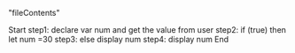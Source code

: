 "fileContents"

Start
step1: declare var num and get the value from user
step2: if (true) then let num =30
step3: else display num
step4: display num
End